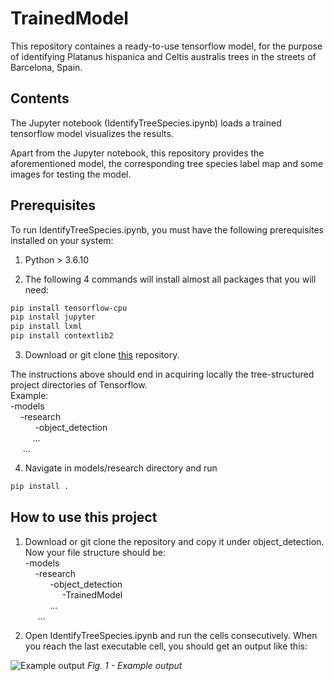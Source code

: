 # TrainedModel
This repository containes a ready-to-use tensorflow model, for the purpose of identifying Platanus hispanica and Celtis australis trees in the streets of Barcelona, Spain.

## Contents
The Jupyter notebook (IdentifyTreeSpecies.ipynb) loads a trained tensorflow model visualizes the results.

Apart from the Jupyter notebook, this repository provides the aforementioned model, the corresponding tree species label map and some images for testing the model. 

## Prerequisites
To run IdentifyTreeSpecies.ipynb, you must have the following prerequisites installed on your system:
1. Python > 3.6.10

2. The following 4 commands will install almost all packages that you will need:
```Bash
pip install tensorflow-cpu
pip install jupyter
pip install lxml
pip install contextlib2
```

3. Download or git clone [this](https://github.com/tensorflow/models) repository.

The instructions above should end in acquiring locally the tree-structured project directories of Tensorflow. \
Example: \
-models \
&nbsp;&nbsp;&nbsp;&nbsp;-research \
&nbsp;&nbsp;&nbsp;&nbsp;
&nbsp;&nbsp;&nbsp;&nbsp; -object_detection \
&nbsp;&nbsp;&nbsp;&nbsp; &nbsp;&nbsp;&nbsp;&nbsp;... \
&nbsp;&nbsp;&nbsp;&nbsp; ...

4. Navigate in models/research directory and run
```Bash
pip install .
```

## How to use this project
1. Download or git clone the repository and copy it under object_detection. Now your file structure should be: \
-models \
&nbsp;&nbsp;&nbsp;&nbsp;-research \
&nbsp;&nbsp;&nbsp;&nbsp;
&nbsp;&nbsp;&nbsp;&nbsp; -object_detection \
&nbsp;&nbsp;&nbsp;&nbsp;
&nbsp;&nbsp;&nbsp;&nbsp; &nbsp;&nbsp;&nbsp;&nbsp; -TrainedModel \
&nbsp;&nbsp;&nbsp;&nbsp; &nbsp;&nbsp;&nbsp;&nbsp; ... \
&nbsp;&nbsp;&nbsp;&nbsp; ...


2. Open IdentifyTreeSpecies.ipynb and run the cells consecutively. When you reach the last executable cell, you should get an output like this:

![Example output](example.png)
*Fig. 1 - Example output*

